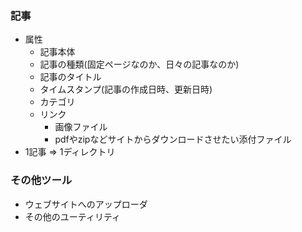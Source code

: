 ### 記事
- 属性
	- 記事本体
	- 記事の種類(固定ページなのか、日々の記事なのか)
	- 記事のタイトル
	- タイムスタンプ(記事の作成日時、更新日時)
	- カテゴリ
	- リンク
		- 画像ファイル
		- pdfやzipなどサイトからダウンロードさせたい添付ファイル
- 1記事 => 1ディレクトリ
### その他ツール
- ウェブサイトへのアップローダ
- その他のユーティリティ